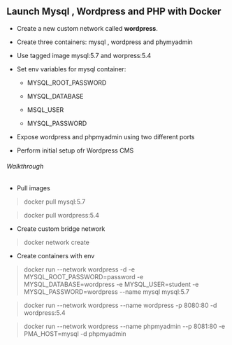 ## Launch Mysql , Wordpress and PHP with Docker

* Create a new custom network called **wordpress**.

* Create three containers: mysql , wordpress and phymyadmin

* Use tagged image mysql:5.7 and worpress:5.4

* Set env variables for mysql container:
 
  - MYSQL_ROOT_PASSWORD

  - MYSQL_DATABASE

  - MSQL_USER

  - MYSQL_PASSWORD

* Expose wordpress and phpmyadmin using two different ports

* Perform initial setup ofr Wordpress CMS

<h6>Walkthrough</h6>

* Pull images

> docker pull mysql:5.7

> docker pull wordpress:5.4

* Create custom bridge network

> docker network create 

* Create containers with env

> docker run --network wordpress -d -e MYSQL_ROOT_PASSWORD=password -e MYSQL_DATABASE=wordpress -e MYSQL_USER=student -e MYSQL_PASSWORD=wordpress --name mysql mysql:5.7

> docker run --network wordpress --name wordpress -p 8080:80 -d wordpress:5.4

>docker run --network wordpress --name phpmyadmin --p 8081:80 -e PMA_HOST=mysql -d phpmyadmin

